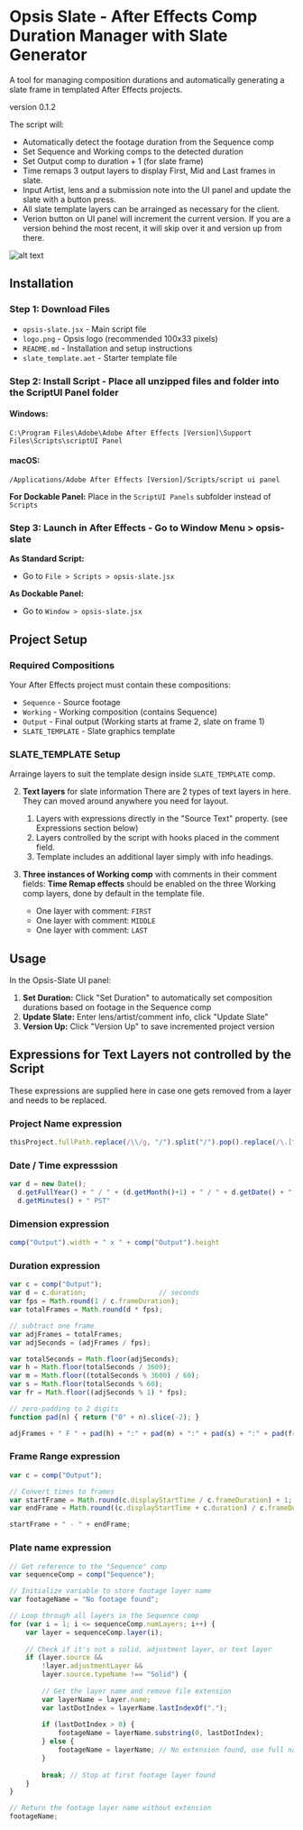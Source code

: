 # Opsis Slate - After Effects Comp Duration Manager with Slate Generator

A tool for managing composition durations and automatically generating a slate frame in templated After Effects projects.

version 0.1.2

The script will:
- Automatically detect the footage duration from the Sequence comp
- Set Sequence and Working comps to the detected duration
- Set Output comp to duration + 1 (for slate frame)
- Time remaps 3 output layers to display First, Mid and Last frames in slate.
- Input Artist, lens and a submission note into the UI panel and update the slate with a button press.
- All slate template layers can be arrainged as necessary for the client.
- Verion button on UI panel will increment the current version. If you are a version behind the most recent, it will skip over it and version up from there.

![alt text](https://github.com/shango/opsis-slate/blob/main/logo/screen_ui_panel.png?raw=true)

## Installation

### Step 1: Download Files
- `opsis-slate.jsx` - Main script file
- `logo.png` - Opsis logo (recommended 100x33 pixels)
- `README.md` - Installation and setup instructions
- `slate_template.aet` - Starter template file

### Step 2: Install Script - Place all unzipped files and folder into the ScriptUI Panel folder

#### Windows:
```
C:\Program Files\Adobe\Adobe After Effects [Version]\Support Files\Scripts\scriptUI Panel
```

#### macOS:
```
/Applications/Adobe After Effects [Version]/Scripts/script ui panel
```

**For Dockable Panel:** Place in the `ScriptUI Panels` subfolder instead of `Scripts`


### Step 3: Launch in After Effects - Go to Window Menu > opsis-slate


**As Standard Script:**
- Go to `File > Scripts > opsis-slate.jsx`

**As Dockable Panel:**
- Go to `Window > opsis-slate.jsx`

## Project Setup

### Required Compositions

Your After Effects project must contain these compositions:

- `Sequence` - Source footage
- `Working` - Working composition (contains Sequence)  
- `Output` - Final output (Working starts at frame 2, slate on frame 1)
- `SLATE_TEMPLATE` - Slate graphics template

### SLATE_TEMPLATE Setup

Arrainge layers to suit the template design inside `SLATE_TEMPLATE` comp.

2. **Text layers** for slate information
   There are 2 types of text layers in here. They can moved around anywhere you need for layout.
   1. Layers with expressions directly in the "Source Text" property. (see Expressions section below)
   2. Layers controlled by the script with hooks placed in the comment field.
   3. Template includes an additional layer simply with info headings.

1. **Three instances of Working comp** with comments in their comment fields:
   **Time Remap effects** should be enabled on the three Working comp layers, done by default in the template file.
 
   - One layer with comment: `FIRST`
   - One layer with comment: `MIDDLE`
   - One layer with comment: `LAST`

## Usage
In the Opsis-Slate UI panel:

1. **Set Duration:** Click "Set Duration" to automatically set composition durations based on footage in the Sequence comp
2. **Update Slate:** Enter lens/artist/comment info, click "Update Slate"  
3. **Version Up:** Click "Version Up" to save incremented project version


## Expressions for Text Layers not controlled by the Script

These expressions are supplied here in case one gets removed from a layer and needs to be replaced.

### Project Name expression

```jsx
thisProject.fullPath.replace(/\\/g, "/").split("/").pop().replace(/\.[^\.]+$/, "")
```

### Date / Time expresssion

```jsx
var d = new Date();
  d.getFullYear() + " / " + (d.getMonth()+1) + " / " + d.getDate() + " " + d.getHours() + ":" +
  d.getMinutes() + " PST"
```
### Dimension expression

```jsx
comp("Output").width + " x " + comp("Output").height
```
### Duration expression

```jsx
var c = comp("Output");
var d = c.duration;                  // seconds
var fps = Math.round(1 / c.frameDuration);
var totalFrames = Math.round(d * fps);

// subtract one frame
var adjFrames = totalFrames;
var adjSeconds = (adjFrames / fps);

var totalSeconds = Math.floor(adjSeconds);
var h = Math.floor(totalSeconds / 3600);
var m = Math.floor((totalSeconds % 3600) / 60);
var s = Math.floor(totalSeconds % 60);
var fr = Math.floor((adjSeconds % 1) * fps);

// zero-padding to 2 digits
function pad(n) { return ("0" + n).slice(-2); }

adjFrames + " F " + pad(h) + ":" + pad(m) + ":" + pad(s) + ":" + pad(fr) + " @" + fps + "fps";

```

### Frame Range expression

```jsx
var c = comp("Output");

// Convert times to frames
var startFrame = Math.round(c.displayStartTime / c.frameDuration) + 1;
var endFrame = Math.round((c.displayStartTime + c.duration) / c.frameDuration);

startFrame + " - " + endFrame;

```

### Plate name expression

```jsx
// Get reference to the "Sequence" comp
var sequenceComp = comp("Sequence");

// Initialize variable to store footage layer name
var footageName = "No footage found";

// Loop through all layers in the Sequence comp
for (var i = 1; i <= sequenceComp.numLayers; i++) {
    var layer = sequenceComp.layer(i);
    
    // Check if it's not a solid, adjustment layer, or text layer
    if (layer.source && 
        !layer.adjustmentLayer && 
        layer.source.typeName !== "Solid") {
        
        // Get the layer name and remove file extension
        var layerName = layer.name;
        var lastDotIndex = layerName.lastIndexOf(".");
        
        if (lastDotIndex > 0) {
            footageName = layerName.substring(0, lastDotIndex);
        } else {
            footageName = layerName; // No extension found, use full name
        }
        
        break; // Stop at first footage layer found
    }
}

// Return the footage layer name without extension
footageName;
```


